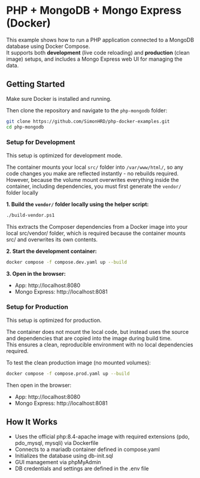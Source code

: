 # PHP + MongoDB + Mongo Express (Docker)

This example shows how to run a PHP application connected to a MongoDB database using Docker Compose.  
It supports both **development** (live code reloading) and **production** (clean image) setups, and includes a Mongo Express web UI for managing the data.


## Getting Started
Make sure Docker is installed and running.

Then clone the repository and navigate to the `php-mongodb` folder:
```bash
git clone https://github.com/SimonHRD/php-docker-examples.git
cd php-mongodb
```

### Setup for Development
This setup is optimized for development mode.

The container mounts your local `src/` folder into `/var/www/html/`, so any code changes you make are reflected instantly - no rebuilds required.<br>
However, because the volume mount overwrites everything inside the container, including dependencies, you must first generate the `vendor/` folder locally

**1. Build the `vendor/` folder locally using the helper script:**
```bash
./build-vendor.ps1
```

This extracts the Composer dependencies from a Docker image into your local src/vendor/ folder, which is required because the container mounts src/ and overwrites its own contents.

**2. Start the development container:**
```bash
docker compose -f compose.dev.yaml up --build
```

**3. Open in the browser:**
- App: http://localhost:8080
- Mongo Express: http://localhost:8081

### Setup for Production
This setup is optimized for production.

The container does not mount the local code, but instead uses the source and dependencies that are copied into the image during build time.<br>
This ensures a clean, reproducible environment with no local dependencies required.

To test the clean production image (no mounted volumes):
```bash
docker compose -f compose.prod.yaml up --build
```
Then open in the browser:
- App: http://localhost:8080
- Mongo Express: http://localhost:8081


## How It Works
- Uses the official php:8.4-apache image with required extensions (pdo, pdo_mysql, mysqli) via Dockerfile
- Connects to a mariadb container defined in compose.yaml
- Initializes the database using db-init.sql
- GUI management via phpMyAdmin
- DB credentials and settings are defined in the .env file